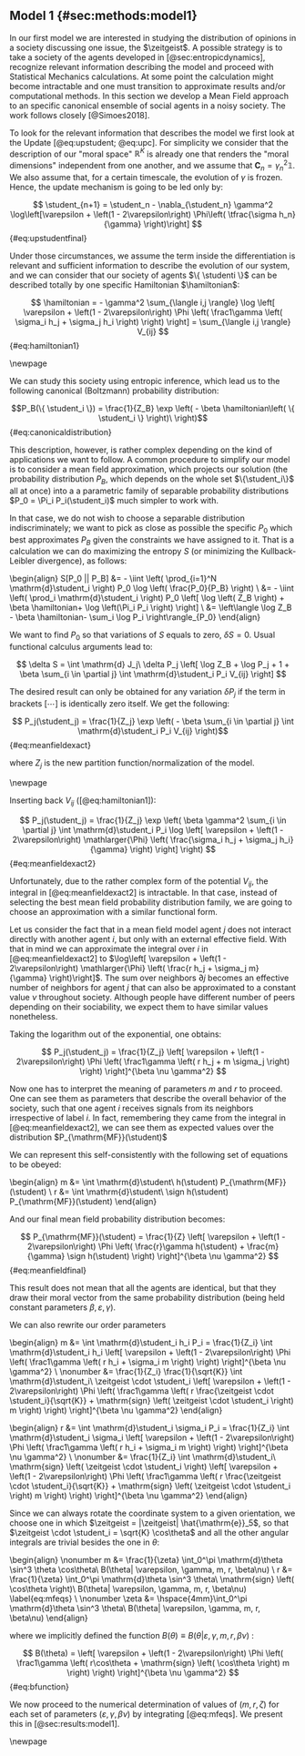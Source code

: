 
## Model 1 {#sec:methods:model1}
<!-- A Mean Field society model -->

In our first model we are interested in studying the distribution of opinions in a society discussing one issue, the $\zeitgeist$. A possible strategy is to take a society of the agents developed in [@sec:entropicdynamics], recognize relevant information describing the model and proceed with Statistical Mechanics calculations. At some point the calculation might become intractable and one must transition to approximate results and/or computational methods. In this section we develop a Mean Field approach to an specific canonical ensemble of social agents in a noisy society. The work follows closely [@Simoes2018].

To look for the relevant information that describes the model we first look at the Update [@eq:upstudent; @eq:upc]. For simplicity we consider that the description of our "moral space" $\mathbb{R}^K$ is already one that renders the "moral dimensions" independent from one another, and we assume that $\mathbf{C}_n =  \gamma^2_n \mathbb1$. We also assume that, for a certain timescale, the evolution of $\gamma$ is frozen. Hence, the update mechanism is going to be led only by:

$$ \student_{n+1} = \student_n - \nabla_{\student_n} \gamma^2 \log\left[\varepsilon + \left(1 - 2\varepsilon\right) \Phi\left( \tfrac{\sigma h_n}{\gamma} \right)\right] $$ {#eq:upstudentfinal}

Under those circumstances, we assume the term inside the differentiation is relevant and sufficient information to describe the evolution of our system, and we can consider that our society of agents $\{ \studenti \}$ can be described totally by one specific Hamiltonian $\hamiltonian$:

$$  \hamiltonian =  - \gamma^2 \sum_{\langle i,j \rangle} \log \left[ \varepsilon + \left(1 - 2\varepsilon\right) \Phi \left( \frac1\gamma \left( \sigma_i h_j + \sigma_j h_i \right) \right) \right] = \sum_{\langle i,j \rangle} V_{ij} $$ {#eq:hamiltonian1}

\newpage

We can study this society using entropic inference, which lead us to the following canonical (Boltzmann) probability distribution:

<!-- We also suppose that the mean value of this quantity $\left\langle \hamiltonian \right\rangle$ is conserved throughout the configuration evolution of the society, that is, $\hamiltonian$ remains close to some fixed value $E$ of energy but has the possibility of oscillating to higher/lower energy values depending on some "temperature" parameter (which can also be seen as a "social pressure"). In a Maximum Entropy framework, we can say that the probability distribution describing this society with this information paradigm is given by the canonical (Boltzmann) distribution: -->

$$P_B(\{ \student_i \}) = \frac{1}{Z_B} \exp \left( - \beta \hamiltonian\left( \{ \student_i \} \right)\ \right)$$ {#eq:canonicaldistribution}

This description, however, is rather complex depending on the kind of applications we want to follow. A common procedure to simplify our model is to consider a mean field approximation, which projects our solution (the probability distribution $P_B$, which depends on the whole set $\{\student_i\}$ all at once) into a a parametric family of separable probability distributions $P_0 = \Pi_i P_i(\student_i)$ much simpler to work with.

In that case, we do not wish to choose a separable distribution indiscriminately; we want to pick as close as possible the specific $P_0$ which best approximates $P_B$ given the constraints we have assigned to it. That is a calculation we can do maximizing the entropy $S$ (or minimizing the Kullback-Leibler divergence), as follows:

\begin{align}
      S[P_0 || P_B] &= - \iint \left( \prod_{i=1}^N \mathrm{d}\student_i \right) P_0 \log \left( \frac{P_0}{P_B} \right) \\
      &= - \iint \left( \prod_i \mathrm{d}\student_i \right) P_0 \left[ \log \left( Z_B \right) + \beta \hamiltonian+ \log \left(\Pi_i P_i \right) \right] \\
     &= \left\langle \log Z_B  - \beta \hamiltonian- \sum_i \log P_i \right\rangle_{P_0}
\end{align}

We want to find $P_0$ so that variations of $S$ equals to zero, $\delta S = 0$. Usual functional calculus arguments lead to:

$$ \delta S = \int \mathrm{d} J_j\ \delta P_j \left[ \log Z_B + \log P_j + 1 + \beta \sum_{i \in \partial j} \int \mathrm{d}\student_i P_i V_{ij} \right] $$

The desired result can only be obtained for any variation $\delta P_j$ if the term in brackets $\left[ \cdots \right]$ is identically zero itself. We get the following:

$$ P_j(\student_j) = \frac{1}{Z_j} \exp \left( - \beta \sum_{i \in \partial j} \int \mathrm{d}\student_i P_i V_{ij} \right)$$ {#eq:meanfieldexact}

where $Z_j$ is the new partition function/normalization of the model.

\newpage

Inserting back $V_{ij}$ ([@eq:hamiltonian1]):

$$ P_j(\student_j) = \frac{1}{Z_j} \exp \left( \beta \gamma^2 \sum_{i \in \partial j} \int \mathrm{d}\student_i P_i \log \left[ \varepsilon + \left(1 - 2\varepsilon\right) \mathlarger{\Phi} \left( \frac{\sigma_i h_j + \sigma_j h_i}{\gamma} \right) \right] \right) $$ {#eq:meanfieldexact2}

Unfortunately, due to the rather complex form of the potential $V_{ij}$, the integral in [@eq:meanfieldexact2] is intractable. In that case, instead of selecting the best mean field probability distribution family, we are going to choose an approximation with a similar functional form.

Let us consider the fact that in a mean field model agent $j$ does not interact directly with another agent $i$, but only with an external effective field. With that in mind we can approximate the integral over $i$ in [@eq:meanfieldexact2] to $\log\left[ \varepsilon + \left(1 - 2\varepsilon\right) \mathlarger{\Phi} \left( \frac{r h_j + \sigma_j m}{\gamma} \right)\right]$. The sum over neighbors $\partial j$ becomes an effective number of neighbors for agent $j$ that can also be approximated to a constant value $\nu$ throughout society. Although people have different number of peers depending on their sociability, we expect them to have similar values nonetheless.

Taking the logarithm out of the exponential, one obtains:

$$ P_j(\student_j) = \frac{1}{Z_j} \left[ \varepsilon + \left(1 - 2\varepsilon\right) \Phi \left( \frac1\gamma \left( r h_j + m \sigma_j \right) \right) \right]^{\beta \nu \gamma^2} $$

Now one has to interpret the meaning of parameters $m$ and $r$ to proceed. One can see them as parameters that describe the overall behavior of the society, such that one agent $i$ receives signals from its neighbors irrespective of label $i$. In fact, remembering they came from the integral in [@eq:meanfieldexact2], we can see them as expected values over the distribution $P_{\mathrm{MF}}(\student)$

We can represent this self-consistently with the following set of equations to be obeyed:

\begin{align}
    m &= \int \mathrm{d}\student\ h(\student) P_{\mathrm{MF}}(\student) \\
    r &= \int \mathrm{d}\student\ \sign h(\student) P_{\mathrm{MF}}(\student)
\end{align}

And our final mean field probability distribution becomes:

$$ P_{\mathrm{MF}}(\student) = \frac{1}{Z} \left[ \varepsilon + \left(1 - 2\varepsilon\right) \Phi \left( \frac{r}\gamma h(\student) + \frac{m}{\gamma} \sign h(\student) \right) \right]^{\beta \nu \gamma^2} $$ {#eq:meanfieldfinal}

This result does not mean that all the agents are identical, but that they draw their moral vector from the same probability distribution (being held constant parameters $\beta, \varepsilon, \gamma$).

We can also rewrite our order parameters

\begin{align}
    m &= \int \mathrm{d}\student_i h_i P_i = \frac{1}{Z_i} \int \mathrm{d}\student_i h_i \left[ \varepsilon + \left(1 - 2\varepsilon\right)  \Phi \left( \frac1\gamma \left( r h_i + \sigma_i m \right) \right) \right]^{\beta \nu \gamma^2} \\
    \nonumber &= \frac{1}{Z_i} \frac{1}{\sqrt{K}} \int \mathrm{d}\student_i\ \zeitgeist \cdot \student_i \left[ \varepsilon + \left(1 - 2\varepsilon\right)  \Phi \left( \frac1\gamma \left( r \frac{\zeitgeist \cdot \student_i}{\sqrt{K}} + \mathrm{sign} \left( \zeitgeist \cdot \student_i \right)  m \right) \right) \right]^{\beta \nu \gamma^2}
\end{align}

\begin{align}
    r &= \int \mathrm{d}\student_i \sigma_i P_i = \frac{1}{Z_i} \int \mathrm{d}\student_i \sigma_i \left[ \varepsilon + \left(1 - 2\varepsilon\right)  \Phi \left( \frac1\gamma \left( r h_i + \sigma_i m \right) \right) \right]^{\beta \nu \gamma^2} \\
    \nonumber &= \frac{1}{Z_i} \int \mathrm{d}\student_i\ \mathrm{sign} \left( \zeitgeist \cdot \student_i \right) \left[ \varepsilon + \left(1 - 2\varepsilon\right)  \Phi \left( \frac1\gamma \left( r \frac{\zeitgeist \cdot \student_i}{\sqrt{K}} + \mathrm{sign} \left( \zeitgeist \cdot \student_i \right)  m \right) \right) \right]^{\beta \nu \gamma^2}
\end{align}

Since we can always rotate the coordinate system to a given orientation, we choose one in which $\zeitgeist = |\zeitgeist| \hat{\mathrm{e}}_5$, so that $\zeitgeist \cdot \student_i = \sqrt{K} \cos\theta$ and all the other angular integrals are trivial besides the one in $\theta$:

\begin{align}
    \nonumber m &= \frac{1}{\zeta} \int_0^\pi \mathrm{d}\theta \sin^3 \theta \cos\theta\ B(\theta| \varepsilon, \gamma, m, r, \beta\nu)  \\
    r &= \frac{1}{\zeta} \int_0^\pi \mathrm{d}\theta \sin^3 \theta\ \mathrm{sign} \left( \cos\theta \right)\ B(\theta| \varepsilon, \gamma, m, r, \beta\nu) \label{eq:mfeqs} \\
    \nonumber \zeta &= \hspace{4mm}\int_0^\pi \mathrm{d}\theta \sin^3 \theta\ B(\theta| \varepsilon, \gamma, m, r, \beta\nu)
\end{align}

where we implicitly defined the function $B(\theta) \equiv B(\theta| \varepsilon, \gamma, m, r, \beta\nu)$ :

$$ B(\theta) = \left[ \varepsilon + \left(1 - 2\varepsilon\right)  \Phi \left( \frac1\gamma \left( r\cos\theta + \mathrm{sign} \left( \cos\theta \right)  m \right) \right) \right]^{\beta \nu \gamma^2} $$ {#eq:bfunction}

We now proceed to the numerical determination of values of $(m, r, \zeta)$ for each set of parameters $(\varepsilon, \gamma, \beta\nu)$ by integrating [@eq:mfeqs]. We present this in [@sec:results:model1].

\newpage
